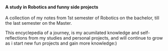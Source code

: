 #### A study in Robotics and funny side projects
A collection of my notes from 1st semester of Robotics on the bachelor, till the last semester on the Master.

This encyclepedia of a journey, is my acumilated knowledge and self-reflections from my studies and personal projects, and will continue to grow as i start new fun projects and gain more knowledge:)
